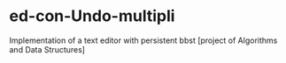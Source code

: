 # ed-con-Undo-multipli
Implementation of a text editor with persistent bbst [project of Algorithms and Data Structures]
